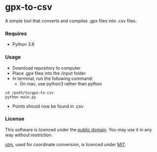 # gpx-to-csv
A simple tool that converts and compiles .gpx files into .csv files.

### Requires
- Python 3.6

### Usage
- Download repository to computer
- Place .gpx files into the /input folder
- In terminal, run the following command: 
  - On mac, use python3 rather than python
```
cd /path/to/gpx-to-csv
python main.py
```
- Points should now be found in .csv

### License
This software is licenced under the [public domain](https://github.com/minif/gpx-to-csv/blob/main/LICENSE). 
You may use it in any way without restriction. 

[utm](https://github.com/Turbo87/utm), used for coordinate conversion, is licenced under
[MIT](https://github.com/Turbo87/utm/blob/81987caa30465e963a9163b6d701ea568f67af9f/LICENSE).
